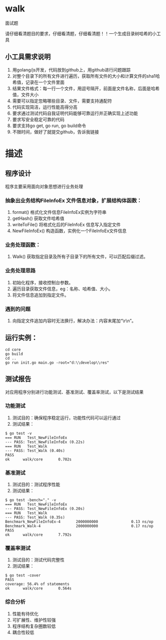 # walk
面试题

请仔细看清题目的要求，仔细看清题，仔细看清题！！一个生成目录树哈希的小工具

## 小工具需求说明
1. 用golang/js开发，代码放到github上，用github进行问题跟踪
2. 对整个目录下的所有文件进行遍历，获取所有文件的大小和计算文件的sha1哈希值，记录在一个文件里面
3. 结果文件格式：每一行一个文件，用逗号隔开，前面是文件名称，后面是哈希值，文件大小
4. 需要可以指定忽略哪些目录、文件，需要支持通配符
5. 代码实现简洁，运行性能高得分高
6. 要求通过测试代码自我证明代码能够可靠运行并正确实现上述功能
7. 要求写安全稳定可靠的代码
8. 要求支持go get, go run, go build命令
9. 不限时间，做好了就提交github，告诉我链接

# 描述
## 程序设计
程序主要采用面向对象思想进行业务处理
### 抽象出业务结构FileInfoEx 文件信息对象，扩展结构体函数：
1. format() 格式化文件信息FileInfoEx实例为字符串
2. getHash() 获取文件哈希值
3. writeToFile() 将格式化后的FileInfoEx 信息写入指定文件
4. NewFileInfoEx() 构造函数，实例化一个FileInfoEx文件信息

### 业务处理函数：
1. Walk() 获取指定目录及所有子目录下的所有文件，可以匹配后缀过滤。

### 业务处理思路
1. 初始化程序，接收控制台参数。
2. 遍历目录获取文件信息，eg：名称、哈希值、大小。
3. 将文件信息追加到指定文件。

### 遇到的问题
1. 向指定文件追加内容时无法换行，解决办法：内容末尾加“\r\n”。

## 运行实例：
```
cd core
go build
cd ..
go run init.go main.go -root="d:\\develop\\res"
```

## 测试报告

对应用程序分别进行功能测试、基准测试、覆盖率测试，以下是测试结果

### 功能测试
1. 测试目的：确保程序稳定运行，功能性代码可以运行通过
2. 测试结果：
```
$ go test -v
=== RUN   Test_NewFileInfoEx
--- PASS: Test_NewFileInfoEx (0.22s)
=== RUN   Test_Walk
--- PASS: Test_Walk (0.40s)
PASS
ok      walk/core       0.702s
```

### 基准测试
1. 测试目的：测试程序性能
2. 测试结果：
```
$ go test -bench="." -v
=== RUN   Test_NewFileInfoEx
--- PASS: Test_NewFileInfoEx (0.20s)
=== RUN   Test_Walk
--- PASS: Test_Walk (0.35s)
Benchmark_NewFileInfoEx-4       2000000000               0.13 ns/op
Benchmark_Walk-4                2000000000               0.17 ns/op
PASS
ok      walk/core       7.792s
```

### 覆盖率测试
1. 测试目的：测试代码完整性
2. 测试结果：
```
$ go test -cover
PASS
coverage: 56.4% of statements
ok      walk/core       0.564s
```
### 综合分析
1. 性能有待优化
2. 可扩展性、维护性较强
3. 程序结构复杂圈数较低
4. 耦合性较低
